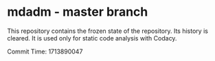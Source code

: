 # mdadm - master branch

This repository contains the frozen state of the repository.
Its history is cleared. It is used only for static code
analysis with Codacy.

Commit Time: 1713890047
